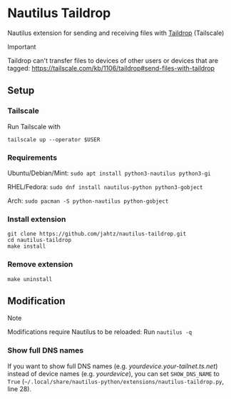 # Nautilus Taildrop
Nautilus extension for sending and receiving files with [Taildrop](https://tailscale.com/taildrop) (Tailscale)

>[!IMPORTANT]
> Taildrop can't transfer files to devices of other users or devices that are tagged:
> https://tailscale.com/kb/1106/taildrop#send-files-with-taildrop
## Setup
### Tailscale
Run Tailscale with
```shell
tailscale up --operator $USER
```
### Requirements
Ubuntu/Debian/Mint: `sudo apt install python3-nautilus python3-gi`

RHEL/Fedora: `sudo dnf install nautilus-python python3-gobject`

Arch: `sudo pacman -S python-nautilus python-gobject`

### Install extension
 ```shell
git clone https://github.com/jahtz/nautilus-taildrop.git
cd nautilus-taildrop
make install
````

### Remove extension
```shell
make uninstall
```

## Modification
>[!NOTE]
> Modifications require Nautilus to be reloaded:
> Run `nautilus -q`
### Show full DNS names
If you want to show full DNS names (e.g. _yourdevice.your-tailnet.ts.net_) instead of device names (e.g. _yourdevice_), 
you can set `SHOW_DNS_NAME` to `True` (`~/.local/share/nautilus-python/extensions/nautilus-taildrop.py`, line 28).